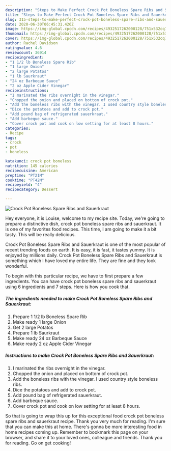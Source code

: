 ```yaml
---
description: "Steps to Make Perfect Crock Pot Boneless Spare Ribs and Sauerkraut"
title: "Steps to Make Perfect Crock Pot Boneless Spare Ribs and Sauerkraut"
slug: 315-steps-to-make-perfect-crock-pot-boneless-spare-ribs-and-sauerkraut
date: 2020-06-30T06:45:31.426Z
image: https://img-global.cpcdn.com/recipes/4932517262000128/751x532cq70/crock-pot-boneless-spare-ribs-and-sauerkraut-recipe-main-photo.jpg
thumbnail: https://img-global.cpcdn.com/recipes/4932517262000128/751x532cq70/crock-pot-boneless-spare-ribs-and-sauerkraut-recipe-main-photo.jpg
cover: https://img-global.cpcdn.com/recipes/4932517262000128/751x532cq70/crock-pot-boneless-spare-ribs-and-sauerkraut-recipe-main-photo.jpg
author: Rachel Davidson
ratingvalue: 4.6
reviewcount: 36914
recipeingredient:
- "1 1/2 lb Boneless Spare Rib"
- "1 large Onion"
- "2 large Potatos"
- "1 lb Saurkraut"
- "24 oz Barbeque Sauce"
- "2 oz Apple Cider Vinegar"
recipeinstructions:
- "I marinated the ribs overnight in the vinegar."
- "Chopped the onion and placed on bottom of crock pot."
- "Add the boneless ribs with the vinegar. I used country style boneless ribs."
- "Dice the potatoes and add to crock pot."
- "Add pound bag of refrigerated sauerkraut."
- "Add barbeque sauce."
- "Cover crock pot and cook on low setting for at least 8 hours."
categories:
- Recipe
tags:
- crock
- pot
- boneless

katakunci: crock pot boneless 
nutrition: 145 calories
recipecuisine: American
preptime: "PT21M"
cooktime: "PT42M"
recipeyield: "4"
recipecategory: Dessert

---
```



![Crock Pot Boneless Spare Ribs and Sauerkraut](https://img-global.cpcdn.com/recipes/4932517262000128/751x532cq70/crock-pot-boneless-spare-ribs-and-sauerkraut-recipe-main-photo.jpg)

Hey everyone, it is Louise, welcome to my recipe site. Today, we're going to prepare a distinctive dish, crock pot boneless spare ribs and sauerkraut. It is one of my favorites food recipes. This time, I am going to make it a bit tasty. This will be really delicious.

Crock Pot Boneless Spare Ribs and Sauerkraut is one of the most popular of recent trending foods on earth. It is easy, it is fast, it tastes yummy. It is enjoyed by millions daily. Crock Pot Boneless Spare Ribs and Sauerkraut is something which I have loved my entire life. They are fine and they look wonderful.




To begin with this particular recipe, we have to first prepare a few ingredients. You can have crock pot boneless spare ribs and sauerkraut using 6 ingredients and 7 steps. Here is how you cook that.

<!--inarticleads1-->

##### The ingredients needed to make Crock Pot Boneless Spare Ribs and Sauerkraut:

1. Prepare 1 1/2 lb Boneless Spare Rib
1. Make ready 1 large Onion
1. Get 2 large Potatos
1. Prepare 1 lb Saurkraut
1. Make ready 24 oz Barbeque Sauce
1. Make ready 2 oz Apple Cider Vinegar




<!--inarticleads2-->

##### Instructions to make Crock Pot Boneless Spare Ribs and Sauerkraut:

1. I marinated the ribs overnight in the vinegar.
1. Chopped the onion and placed on bottom of crock pot.
1. Add the boneless ribs with the vinegar. I used country style boneless ribs.
1. Dice the potatoes and add to crock pot.
1. Add pound bag of refrigerated sauerkraut.
1. Add barbeque sauce.
1. Cover crock pot and cook on low setting for at least 8 hours.




So that is going to wrap this up for this exceptional food crock pot boneless spare ribs and sauerkraut recipe. Thank you very much for reading. I'm sure that you can make this at home. There's gonna be more interesting food in home recipes coming up. Remember to bookmark this page on your browser, and share it to your loved ones, colleague and friends. Thank you for reading. Go on get cooking!

